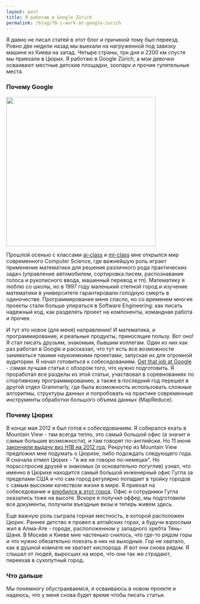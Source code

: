 ```yaml
---
layout: post
title: Я работаю в Google Zürich
permalink: /blog/78-i-work-at-google-zurich
---
```

Я давно не писал статей в этот блог и причиной тому был переезд. Ровно две недели назад мы выехали на нагруженной под завязку машине из Киева на запад. Четыре страны, три дня и 2200 км спустя мы приехали в Цюрих. Я работаю в Google Zürich, а мои девочки осваивают местные детские площадки, зоопарк и прочие гулятельные места.
<!--more-->

### Почему Google

<img src="http://dl.dropbox.com/u/318944/vorushin.ru/i_dont_need_google.jpg" height="400">

Прошлой осенью с классами [ai-class](http://ai-class.com) и [ml-class](http://ml-class.org) мне открылся мир современного Computer Science, где важнейшую роль играет применение математики для решения различного рода практических задач (управление автомобилем, сортировка писем, распознавание голоса и рукописного ввода, машинный перевод и тп). Математику я люблю со школы, но в 1997 году маленький степной город и изучение математики в университете гарантировали голодную смерть в одиночестве. Программирование меня спасло, но со временем многие проекты стали больше упираться в Software Engineering: как писать надежный код, как разделять проект на компоненты, командная работа и прочее.

И тут это новое (для меня) направление! И математика, и программирование, и реальные продукты, приносящие пользу. Вот оно! Я стал писать друзьям, знакомым, бывшим коллегам. Один из них как раз работал в Google и рассказал, что тут есть все возможности заниматься такими наукоемкими проектами, запуская их для огромной аудитории. Я начал готовиться к собеседованиям. [Get that job at Google](http://steve-yegge.blogspot.ch/2008/03/get-that-job-at-google.html) - самая лучшая статья с обзором того, что нужно подготовить. Я проработал все разделы из этой статьи, участвовал в соревнованиях по спортивному программированию, а также в последний год перешел в другой отдел Grammarly, где была возможность использовать сложные алгоритмы, структуры данных и попробовать на практике современные инструменты обработки большого объема данных (MapReduce).

### Почему Цюрих

В конце мая 2012 я был готов к собеседованиям. Я собирался ехать в Mountain View - там всегда тепло, это самый большой офис (а значит и самые большие возможности), и там говорят по-английски. Но 11 июня [закончили выдачу виз H1B на 2012 год](http://www.h1base.com/visa/work/H1BvisaCapH1BquotaSystem/ref/1568/). Рекрутер из Mountain View предложил мне подумать о Цюрихе, либо подождать следующего года. Я сначала отмел Цюрих - "я же не говорю по-немецки". Но порасспросив друзей и знакомых (и основательно погуглив) узнал, что именно в Цюрихе находится самый большой инженерный офис Гугла за пределами США и что сам город регулярно попадает в тройку городов с самым высоким качеством жизни в мире. Я приехал на собеседование и [влюбился в этот город](https://plus.google.com/photos/118167790303998041987/albums/5773522710162261009). Офис и сотрудники Гугла оказались тоже на высоте. Вскоре я получил оффер, мы подготовили все документы, получили въездные визы и теперь живем здесь.

Еще важную роль сыграла горная местность, в которой расположен Цюрих. Раннее детство я провел в алтайских горах, а будучи взрослым жил в Алма-Ате - городе, расположенном у западного хребта Тянь-Шаня. В Москве и Киеве мне частенько снилось, что где-то рядом горы и что нужно обязательно поехать в них на выходные. Гор не хватало, как в душной комнате не хватает кислорода. И вот они снова рядом. Я слышал от людей, выросших на море, что они так же страдают, переехав в сухопутный город.

### Что дальше

Мы понемногу обустраиваемся, я осваиваюсь в новом проекте и надеюсь, что у меня снова будет время чтобы писать статьи. 